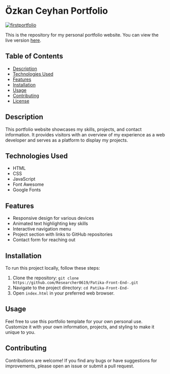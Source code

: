# Özkan Ceyhan Portfolio

[![firstportfolio](http://img.youtube.com/vi/n3E67LldO8g/0.jpg)](https://www.youtube.com/watch?v=n3E67LldO8g)

This is the repository for my personal portfolio website. You can view the live version [here](https://www.youtube.com/watch?v=n3E67LldO8g).

## Table of Contents

- [Description](#description)
- [Technologies Used](#technologies-used)
- [Features](#features)
- [Installation](#installation)
- [Usage](#usage)
- [Contributing](#contributing)
- [License](#license)

## Description

This portfolio website showcases my skills, projects, and contact information. It provides visitors with an overview of my experience as a web developer and serves as a platform to display my projects.

## Technologies Used

- HTML
- CSS
- JavaScript
- Font Awesome
- Google Fonts

## Features

- Responsive design for various devices
- Animated text highlighting key skills
- Interactive navigation menu
- Project section with links to GitHub repositories
- Contact form for reaching out

## Installation

To run this project locally, follow these steps:

1. Clone the repository: `git clone https://github.com/Researcher0619/Patika-Front-End-.git`
2. Navigate to the project directory: `cd Patika-Front-End-`
3. Open `index.html` in your preferred web browser.

## Usage

Feel free to use this portfolio template for your own personal use. Customize it with your own information, projects, and styling to make it unique to you.

## Contributing

Contributions are welcome! If you find any bugs or have suggestions for improvements, please open an issue or submit a pull request.
